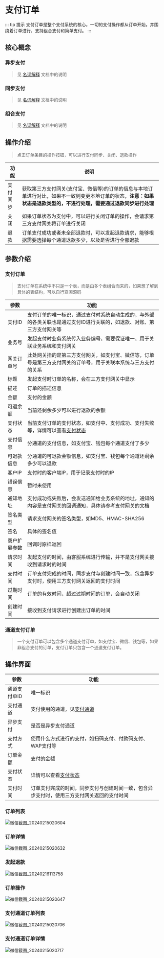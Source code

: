 # 支付订单
::: tip 提示
支付订单是整个支付系统的核心，一切的支付操作都从订单开始，并围绕着订单进行，支持组合支付和简单支付。
:::
## 核心概念

### 异步支付
> 见 [名词解释](/common/guides/名词解释.md) 文档中的说明

### 同步支付
> 见 [名词解释](/common/guides/名词解释.md) 文档中的说明

### 组合支付
> 见 [名词解释](/common/guides/名词解释.md) 文档中的说明
## 操作介绍
> 点击订单条目的操作按钮，可以进行支付同步、关闭、退款操作

| 功能   | 说明                                                                                     |
|------|----------------------------------------------------------------------------------------|
| 支付同步 | 获取第三方支付网关(支付宝、微信等)的订单的信息与本地订单进行对比，如果不一致则变更本地订单的状态，**注意：如果状态是退款类型的，不进行处理，需要通过退款同步进行处理** |
| 关闭   | 如果订单状态为支付中，可以进行关闭订单的操作，会请求第三方支付网关将订单进行关闭                                               |
| 退款   | 订单支付成功或者未全部退款时，可以发起退款请求，能够根据需要选择每个通道退款多少，以及是否进行全部退款                                    |
## 参数介绍
### 支付订单
> 支付订单在系统中不只是一个表，而是由多个表组合而来的，如果想了解到具体的表结构，可以自行查阅源码
 
| 参数     | 功能                                                                                          |
|--------|---------------------------------------------------------------------------------------------|
| 支付ID   | 支付订单的唯一标识，通过支付时系统自动生成的，与外部的各类关联也是通过支付ID进行关联的，如退款、对账、第三方支付网关等                                |
| 业务号    | 发起支付时业务系统传入业务编号，需要保证唯一，用于关联业务系统和支付网关                                                        |
| 网关订单号  | 此处网关指的是第三方支付网关，如支付宝、微信等，订单号是第三方支付网关的订单号，用于关联本系统与三方支付的关系                                     |
| 标题     | 发起支付时订单的名称，会在三方支付网关中显示                                                                      |
| 描述     | 订单的描述信息                                                                                     |
| 金额     | 支付的金额                                                                                       |
| 可退余额   | 当前还剩余多少可以进行退款的余额                                                                            |
| 支付状态   | 当前支付订单的支付状态，如支付中、支付成功、支付失败等，详情可以查看[支付状态](/single/guides/other/常量和状态表.md#支付状态-paystatusenum) |
| 支付信息   | 分通道的支付信息，如支付宝、钱包每个通道支付了多少                                                                   |
| 可退款信息  | 分通道的可退款金额信息，如支付宝、钱包每个通道还剩余多少可以退款                                                            |
| 客户IP   | 支付时的客户端IP，用于记录支付时的IP                                                                        |
| 错误信息   | 暂时未使用                                                                                       |
| 通知地址   | 支付成功或失败后，会发送通知给业务系统的地址，通知的内容是支付网关的回调通知，具体请参考支付网关的文档                                         |
| 签名类型   | 请求支付网关的签名类型，如MD5、HMAC-SHA256                                                                |
| 签名     | 具体的签名值                                                                                      |
| 商户扩展参数 | 回调时原样返回                                                                                     |
| 请求时间   | 发起支付的时间，由客服系统进行传输，并不是支付网关接收到请求时的时间                                                          |
| 支付时间   | 订单支付完成的时间，同步支付与创建时间一致，包含异步支付时，使用三方支付网关返回的支付时间                                               |
| 过期时间   | 订单的有效时间，超过过期时间的订单，会自动关闭                                                                     |
| 创建时间   | 接收到支付请求进行创建出订单的时间                                                                           |

### 通道支付订单
> 一个支付订单可以包含多个通道支付订单，如支付宝、微信、钱包等，如果非组合支付的订单，支付订单只包含一个通道支付订单。

## 操作界面

| 参数      | 功能                                                                |
|---------|-------------------------------------------------------------------|
| 通道支付单ID | 唯一标识                                                              |
| 支付通道    | 支付使用的通道，见[支付通道](/single/guides/other/常量和状态表.md#支付通道-paychannelenum) |
| 异步支付    | 是否是异步支付通道                                                         |
| 支付方式    | 使用什么方式进行的支付，如扫码支付、付款码支付、WAP支付等                                    |
| 订单金额    | 支付的金额                                                             |
| 支付状态    | 详情可以查看[支付状态](/single/guides/other/常量和状态表.md#支付状态-paystatusenum)  |
| 支付时间    | 订单支付完成的时间，同步支付与创建时间一致，包含异步支付时，使用三方支付网关返回的支付时间                     |
### 订单列表
![微信截图_20240215020604](https://jsd.cdn.zzko.cn/gh/xxm1995/picx-images-hosting@master/daxpay/微信截图_20240215020604.5d7bc6myffw.webp)
### 订单详情
![微信截图_20240215020632](https://jsd.cdn.zzko.cn/gh/xxm1995/picx-images-hosting@master/daxpay/微信截图_20240215020632.41uev4v9qeg0.webp)
### 发起退款
![微信截图_20240216113758](https://jsd.cdn.zzko.cn/gh/xxm1995/picx-images-hosting@master/daxpay/微信截图_20240216113758.5zsc1f5ab4k0.webp)
### 订单操作
![微信截图_20240215020647](https://jsd.cdn.zzko.cn/gh/xxm1995/picx-images-hosting@master/daxpay/微信截图_20240215020647.1mg6xlbtuoio.webp)
### 支付通道订单列表
![微信截图_20240215020706](https://jsd.cdn.zzko.cn/gh/xxm1995/picx-images-hosting@master/daxpay/微信截图_20240215020706.5f67lr36q2c0.webp)
### 支付通道订单详情
![微信截图_20240215020717](https://jsd.cdn.zzko.cn/gh/xxm1995/picx-images-hosting@master/daxpay/微信截图_20240215020717.7axgk5zfo340.webp)
